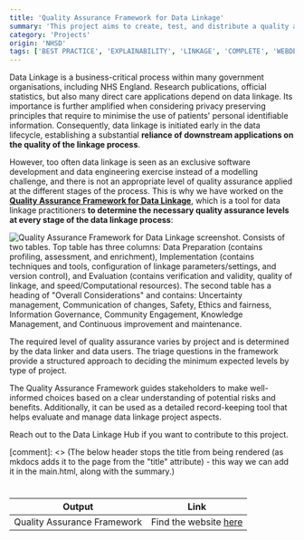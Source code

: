 ```yaml
---
title: 'Quality Assurance Framework for Data Linkage'
summary: 'This project aims to create, test, and distribute a quality assurance framework for data linkage to ensure robust, transparent and auditable results.'
category: 'Projects'
origin: 'NHSD'
tags: ['BEST PRACTICE', 'EXPLAINABILITY', 'LINKAGE', 'COMPLETE', 'WEBDEV', 'DEPLOYED']
---
```


Data Linkage is a business-critical process within many government organisations, including NHS England. Research publications, official statistics, but also many direct care applications depend on data linkage. Its importance is further amplified when considering privacy preserving principles that require to minimise the use of patients' personal identifiable information. Consequently, data linkage is initiated early in the data lifecycle, establishing a substantial **reliance of downstream applications on the quality of the linkage process**.

However, too often data linkage is seen as an exclusive software development and data engineering exercise instead of a modelling challenge, and there is not an appropriate level of quality assurance applied at the different stages of the process. This is why we have worked on the [**Quality Assurance Framework for Data Linkage**](https://nhsengland.github.io/quality-assurance-framework-for-data-linkage/), which is a tool for data linkage practitioners **to determine the necessary quality assurance levels at every stage of the data linkage process**:

![Quality Assurance Framework for Data Linkage screenshot. Consists of two tables. Top table has three columns: Data Preparation (contains profiling, assessment, and enrichment), Implementation (contains techniques and tools, configuration of linkage parameters/settings, and version control), and Evaluation (contains verification and validity, quality of linkage, and speed/Computational resources). The second table has a heading of "Overall Considerations" and contains: Uncertainty management, Communication of changes, Safety, Ethics and fairness, Information Governance, Community Engagement, Knowledge Management, and Continuous improvement and maintenance. ](../../../images/qafdl_overview.png)

The required level of quality assurance varies by project and is determined by the data linker and data users. The triage questions in the framework provide a structured approach to deciding the minimum expected levels by type of project.

The Quality Assurance Framework guides stakeholders to make well-informed choices based on a clear understanding of potential risks and benefits. Additionally, it can be used as a detailed record-keeping tool that helps evaluate and manage data linkage project aspects.

Reach out to the Data Linkage Hub if you want to contribute to this project.

[comment]: <> (The below header stops the title from being rendered (as mkdocs adds it to the page from the "title" attribute) - this way we can add it in the main.html, along with the summary.)
#

|Output | Link|
|---|---|
Quality Assurance Framework | Find the website [here](https://nhsengland.github.io/quality-assurance-framework-for-data-linkage/)